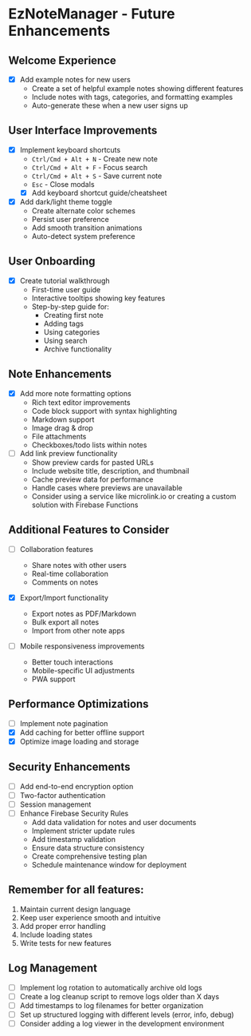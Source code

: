 # EzNoteManager - Future Enhancements

## Welcome Experience
- [x] Add example notes for new users
  - Create a set of helpful example notes showing different features
  - Include notes with tags, categories, and formatting examples
  - Auto-generate these when a new user signs up

## User Interface Improvements
- [x] Implement keyboard shortcuts
  - `Ctrl/Cmd + Alt + N` - Create new note
  - `Ctrl/Cmd + Alt + F` - Focus search
  - `Ctrl/Cmd + Alt + S` - Save current note
  - `Esc` - Close modals
  - [x] Add keyboard shortcut guide/cheatsheet

- [x] Add dark/light theme toggle
  - Create alternate color schemes
  - Persist user preference
  - Add smooth transition animations
  - Auto-detect system preference

## User Onboarding
- [x] Create tutorial walkthrough
  - First-time user guide
  - Interactive tooltips showing key features
  - Step-by-step guide for:
    - Creating first note
    - Adding tags
    - Using categories
    - Using search
    - Archive functionality

## Note Enhancements
- [x] Add more note formatting options
  - Rich text editor improvements
  - Code block support with syntax highlighting
  - Markdown support
  - Image drag & drop
  - File attachments
  - Checkboxes/todo lists within notes
- [ ] Add link preview functionality
  - Show preview cards for pasted URLs
  - Include website title, description, and thumbnail
  - Cache preview data for performance
  - Handle cases where previews are unavailable
  - Consider using a service like microlink.io or creating a custom solution with Firebase Functions

## Additional Features to Consider
- [ ] Collaboration features
  - Share notes with other users
  - Real-time collaboration
  - Comments on notes

- [x] Export/Import functionality
  - Export notes as PDF/Markdown
  - Bulk export all notes
  - Import from other note apps

- [ ] Mobile responsiveness improvements
  - Better touch interactions
  - Mobile-specific UI adjustments
  - PWA support

## Performance Optimizations
- [ ] Implement note pagination
- [x] Add caching for better offline support
- [x] Optimize image loading and storage

## Security Enhancements
- [ ] Add end-to-end encryption option
- [ ] Two-factor authentication
- [ ] Session management
- [ ] Enhance Firebase Security Rules
  - Add data validation for notes and user documents
  - Implement stricter update rules
  - Add timestamp validation
  - Ensure data structure consistency
  - Create comprehensive testing plan
  - Schedule maintenance window for deployment

## Remember for all features:
1. Maintain current design language
2. Keep user experience smooth and intuitive
3. Add proper error handling
4. Include loading states
5. Write tests for new features 

## Log Management
- [ ] Implement log rotation to automatically archive old logs
- [ ] Create a log cleanup script to remove logs older than X days
- [ ] Add timestamps to log filenames for better organization
- [ ] Set up structured logging with different levels (error, info, debug)
- [ ] Consider adding a log viewer in the development environment 